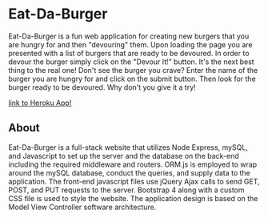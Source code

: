 # Eat-Da-Burger
Eat-Da-Burger is a fun web application for creating new burgers that you are hungry for 
and then "devouring" them.  Upon loading the page you are presented with a list of burgers that are ready to be devoured.  In order to devour the burger simply click on the "Devour It!" button.  It's the next best thing to the real one!  Don't see the burger you crave?  Enter the name of the burger you are hungry for and click on the submit button.  Then look for the burger ready to be devoured.  Why don't you give it a try!

[link to Heroku App!](https://calm-wildwood-85998.herokuapp.com/)

## About
Eat-Da-Burger is a full-stack website that utilizes Node Express, mySQL, and Javascript to set up the server and the database on the back-end including the required middleware and routers.  ORM.js is employed to wrap around the mySQL database, conduct the queries, and supply data to the application.  The front-end javascript files use jQuery Ajax calls to send GET, POST, and PUT requests to the server.  Bootstrap 4 along with a custom CSS file is used to style the website.  The application design is based on the Model View Controller software architecture.